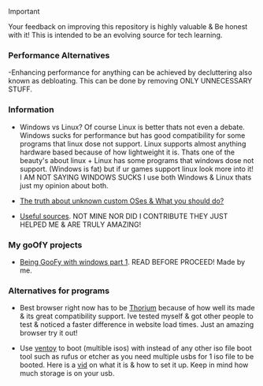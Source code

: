 > [!IMPORTANT]
Your feedback on improving this repository is highly valuable & Be honest with it! This is intended to be an evolving source for tech learning.

### Performance Alternatives
-Enhancing performance for anything can be achieved by decluttering also known as debloating. This can be done by removing ONLY UNNECESSARY STUFF.

### Information
- Windows vs Linux? Of course Linux is better thats not even a debate. Windows sucks for performance but has good compatibility for some programs that linux dose not support. Linux supports almost anything hardware based because of how lightweight it is. Thats one of the beauty's about linux + Linux has some programs that windows dose not support. (Windows is fat) but if ur games support linux look more into it! I AM NOT SAYING WINDOWS SUCKS I use both Windows & Linux thats just my opinion about both.

- [The truth about unknown custom OSes & What you should do?](avoid-customoses.md)

- [Useful sources](sources.md). NOT MINE NOR DID I CONTRIBUTE THEY JUST HELPED ME & ARE TRULY AMAZING!

### My goOfY projects
- [Being GooFy with windows part 1](https://github.com/Atopsxv/Learn-Tech/releases/GooFy-aH-Script). READ BEFORE PROCEED! Made by me.

### Alternatives for programs
- Best browser right now has to be [Thorium](https://thorium.rocks/) because of how well its made & its great compatibility support. Ive tested myself & got other people to test & noticed a faster difference in website load times. Just an amazing browser try it out!

- Use [ventoy](https://www.ventoy.net) to boot (multible isos) with instead of any other iso file boot tool such as rufus or etcher as you need multiple usbs for 1 iso file to be booted. Here is a [vid](https://youtu.be/EgcC_40wyKs?si=RFZxsYGy8mXAjlnI) on what it is & how to set it up. Keep in mind how much storage is on your usb.







































